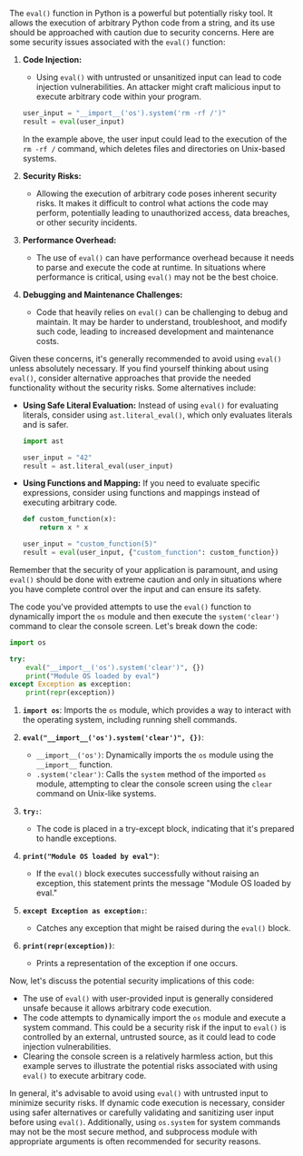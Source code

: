 The `eval()` function in Python is a powerful but potentially risky tool. It allows the execution of arbitrary Python code from a string, and its use should be approached with caution due to security concerns. Here are some security issues associated with the `eval()` function:

1. **Code Injection:**
   - Using `eval()` with untrusted or unsanitized input can lead to code injection vulnerabilities. An attacker might craft malicious input to execute arbitrary code within your program.

   ```python
   user_input = "__import__('os').system('rm -rf /')"
   result = eval(user_input)
   ```

   In the example above, the user input could lead to the execution of the `rm -rf /` command, which deletes files and directories on Unix-based systems.

2. **Security Risks:**
   - Allowing the execution of arbitrary code poses inherent security risks. It makes it difficult to control what actions the code may perform, potentially leading to unauthorized access, data breaches, or other security incidents.

3. **Performance Overhead:**
   - The use of `eval()` can have performance overhead because it needs to parse and execute the code at runtime. In situations where performance is critical, using `eval()` may not be the best choice.

4. **Debugging and Maintenance Challenges:**
   - Code that heavily relies on `eval()` can be challenging to debug and maintain. It may be harder to understand, troubleshoot, and modify such code, leading to increased development and maintenance costs.

Given these concerns, it's generally recommended to avoid using `eval()` unless absolutely necessary. If you find yourself thinking about using `eval()`, consider alternative approaches that provide the needed functionality without the security risks. Some alternatives include:

- **Using Safe Literal Evaluation:**
  Instead of using `eval()` for evaluating literals, consider using `ast.literal_eval()`, which only evaluates literals and is safer.

  ```python
  import ast

  user_input = "42"
  result = ast.literal_eval(user_input)
  ```

- **Using Functions and Mapping:**
  If you need to evaluate specific expressions, consider using functions and mappings instead of executing arbitrary code.

  ```python
  def custom_function(x):
      return x * x

  user_input = "custom_function(5)"
  result = eval(user_input, {"custom_function": custom_function})
  ```

Remember that the security of your application is paramount, and using `eval()` should be done with extreme caution and only in situations where you have complete control over the input and can ensure its safety.

The code you've provided attempts to use the `eval()` function to dynamically import the `os` module and then execute the `system('clear')` command to clear the console screen. Let's break down the code:

```python
import os

try:
    eval("__import__('os').system('clear')", {})
    print("Module OS loaded by eval")
except Exception as exception:
    print(repr(exception))
```

1. **`import os`**: Imports the `os` module, which provides a way to interact with the operating system, including running shell commands.

2. **`eval("__import__('os').system('clear')", {})`**:
   - `__import__('os')`: Dynamically imports the `os` module using the `__import__` function.
   - `.system('clear')`: Calls the `system` method of the imported `os` module, attempting to clear the console screen using the `clear` command on Unix-like systems.

3. **`try:`**:
   - The code is placed in a try-except block, indicating that it's prepared to handle exceptions.

4. **`print("Module OS loaded by eval")`**:
   - If the `eval()` block executes successfully without raising an exception, this statement prints the message "Module OS loaded by eval."

5. **`except Exception as exception:`**:
   - Catches any exception that might be raised during the `eval()` block.

6. **`print(repr(exception))`**:
   - Prints a representation of the exception if one occurs.

Now, let's discuss the potential security implications of this code:

- The use of `eval()` with user-provided input is generally considered unsafe because it allows arbitrary code execution.
- The code attempts to dynamically import the `os` module and execute a system command. This could be a security risk if the input to `eval()` is controlled by an external, untrusted source, as it could lead to code injection vulnerabilities.
- Clearing the console screen is a relatively harmless action, but this example serves to illustrate the potential risks associated with using `eval()` to execute arbitrary code.

In general, it's advisable to avoid using `eval()` with untrusted input to minimize security risks. If dynamic code execution is necessary, consider using safer alternatives or carefully validating and sanitizing user input before using `eval()`. Additionally, using `os.system` for system commands may not be the most secure method, and subprocess module with appropriate arguments is often recommended for security reasons.
